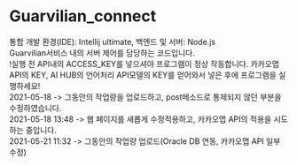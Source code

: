 # Guarvilian_connect
통합 개발 환경(IDE): Intellij ultimate, 백엔드 및 서버: Node.js</br>
Guarvilian서비스 내의 서버 제어를 담당하는 코드입니다.</br>
!실행 전 API내의 ACCESS_KEY를 넣으셔야 프로그램이 정상 작동합니다. 카카오맵 API의 KEY, AI HUB의 언어처리 API모델의 KEY를 얻어와서 넣은 후에 프로그램을 실행하세요!</br>
2021-05-18 -> 그동안의 작업량을 업로드하고, post메소드로 통제되지 않던 부분을 수정하였습니다.</br>
2021-05-18 13:48 -> 웹 페이지를 새롭게 수정적용하고, 카카오맵 API의 적용을 시도하는 중입니다. </br>
2021-05-21 11:32 -> 그동안의 작업량 업로드(Oracle DB 연동, 카카오맵 API 일부 수정) 
